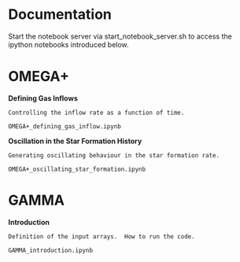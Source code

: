 Documentation
============


Start the notebook server via start_notebook_server.sh
to access the ipython notebooks introduced below.

OMEGA+ 
=====

**Defining Gas Inflows**

	Controlling the inflow rate as a function of time.
	
	OMEGA+_defining_gas_inflow.ipynb

**Oscillation in the Star Formation History**
	
	Generating oscillating behaviour in the star formation rate.

	OMEGA+_oscillating_star_formation.ipynb
	
	
GAMMA
=====

**Introduction**

	Definition of the input arrays.  How to run the code.
	
	GAMMA_introduction.ipynb